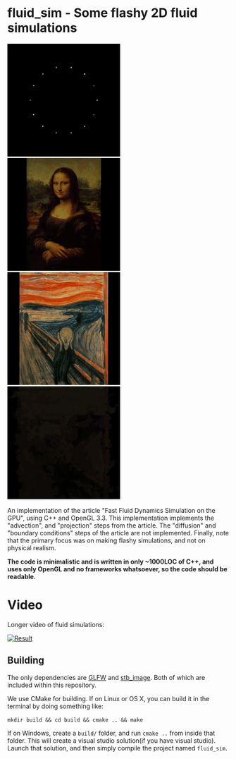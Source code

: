 # fluid_sim - Some flashy 2D fluid simulations

![Animated](gifs/sim1.gif)
![Animated](gifs/sim2.gif)
![Animated](gifs/sim3.gif)
![Animated](gifs/sim4.gif)

An implementation of the article "Fast Fluid Dynamics Simulation on the GPU", using
C++ and OpenGL 3.3. This implementation implements the "advection", and "projection" steps from the
article. The "diffusion" and "boundary conditions" steps of the article are not implemented.
Finally, note that the primary focus was on making flashy simulations, and not on physical realism.

**The code is minimalistic and is written in only ~1000LOC of C++, and uses only OpenGL and no frameworks whatsoever,
so the code should be readable.**

# Video

Longer video of fluid simulations:

[![Result](http://img.youtube.com/vi/9gTC48o/0.jpg)](https://www.youtube.com/watch?v=9gTC48o)

## Building

The only dependencies are [GLFW](https://github.com/glfw/glfw) and [stb_image](https://github.com/nothings/stb).
Both of which are included within this repository.

We use CMake for building. If on Linux or OS X, you can build it in the terminal by doing something like:

```
mkdir build && cd build && cmake .. && make
```

If on Windows, create a `build/` folder, and run `cmake ..` from
inside that folder. This will create a visual studio solution(if you
have visual studio). Launch that solution, and then simply compile the
project named `fluid_sim`.









